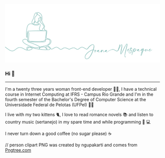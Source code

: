 ![header github](https://github.com/joanamespaque/joanamesapque/blob/main/images/header.png)  


### Hi :call_me_hand:

---
I'm a twenty three years woman front-end developer :woman_technologist:, I have a technical course in Internet Computing at IFRS - Campus Rio Grande and I'm in the fourth semester of the Bachelor's Degree of Computer Science at the Universidade Federal de Pelotas (UFPel) :woman_student:

I live with my two kittens :cat2:, I love to read romance novels :books: and listen to country music (sertanejo) in my spare time and while programming :cowboy_hat_face: :computer:

I never turn down a good coffee (no sugar please) :coffee:

// person clipart PNG was created by ngupakarti and comes from <a href="https://pngtree.com/">Pngtree.com</a>
